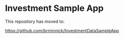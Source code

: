 # Investment Sample App
This repository has moved to:

https://github.com/brminnick/InvestmentDataSampleApp
